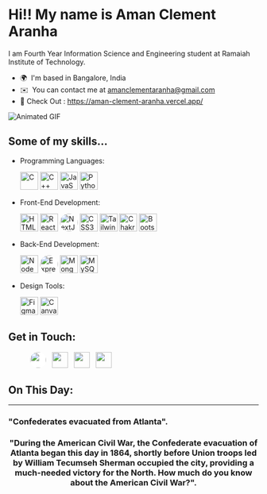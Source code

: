 

Hi!! My name is Aman Clement Aranha
====================================================================================================================================

I am Fourth Year Information Science and Engineering student at Ramaiah Institute of Technology.

* 🌍  I'm based in Bangalore, India
* ✉️  You can contact me at [amanclementaranha@gmail.com](mailto:amanclementaranha@gmail.com)
* 👀 Check Out : https://aman-clement-aranha.vercel.app/

![Animated GIF](https://i.ibb.co/XZMLr2b/mario-pixel-art.gif)

Some of my skills...
-------

* Programming Languages:

  <a href="https://docs.microsoft.com/en-us/cpp/?view=msvc-170" target="_blank" rel="noreferrer"><img src="https://raw.githubusercontent.com/danielcranney/readme-generator/main/public/icons/skills/c-colored.svg" width="36" height="36" alt="C" /></a>
    <a href="https://docs.microsoft.com/en-us/cpp/?view=msvc-170" target="_blank" rel="noreferrer"><img src="https://raw.githubusercontent.com/danielcranney/readme-generator/main/public/icons/skills/cplusplus-colored.svg" width="36" height="36" alt="C++" /></a>
<a href="https://developer.mozilla.org/en-US/docs/Web/JavaScript" target="_blank" rel="noreferrer"><img src="https://raw.githubusercontent.com/danielcranney/readme-generator/main/public/icons/skills/javascript-colored.svg" width="36" height="36" alt="JavaScript" /></a>
<a href="https://www.python.org/" target="_blank" rel="noreferrer"><img src="https://raw.githubusercontent.com/danielcranney/readme-generator/main/public/icons/skills/python-colored.svg" width="36" height="36" alt="Python" /></a>

* Front-End Development:
       
    <a href="https://developer.mozilla.org/en-US/docs/Glossary/HTML5" target="_blank" rel="noreferrer"><img src="https://raw.githubusercontent.com/danielcranney/readme-generator/main/public/icons/skills/html5-colored.svg" width="36" height="36" alt="HTML5" /></a>
<a href="https://reactjs.org/" target="_blank" rel="noreferrer"><img src="https://raw.githubusercontent.com/danielcranney/readme-generator/main/public/icons/skills/react-colored.svg" width="36" height="36" alt="React" /></a>
<a  href="https://nextjs.org/docs" target="_blank" rel="noreferrer"><img style="background-color: #ffffff; border-radius: 50%;" src="https://raw.githubusercontent.com/danielcranney/readme-generator/main/public/icons/skills/nextjs-colored.svg" width="36" height="36" alt="NextJs" /></a>
<a href="https://www.w3.org/TR/CSS/#css" target="_blank" rel="noreferrer"><img src="https://raw.githubusercontent.com/danielcranney/readme-generator/main/public/icons/skills/css3-colored.svg" width="36" height="36" alt="CSS3" /></a>
<a href="https://tailwindcss.com/" target="_blank" rel="noreferrer"><img src="https://raw.githubusercontent.com/danielcranney/readme-generator/main/public/icons/skills/tailwindcss-colored.svg" width="36" height="36" alt="TailwindCSS" /></a>
<a href="https://chakra-ui.com/" target="_blank" rel="noreferrer"><img src="https://raw.githubusercontent.com/danielcranney/readme-generator/main/public/icons/skills/chakra-colored.svg" width="36" height="36" alt="Chakra UI" /></a>
<a href="https://getbootstrap.com/" target="_blank" rel="noreferrer"><img src="https://raw.githubusercontent.com/danielcranney/readme-generator/main/public/icons/skills/bootstrap-colored.svg" width="36" height="36" alt="Bootstrap" /></a>
* Back-End Development:

  <a href="https://nodejs.org/en/" target="_blank" rel="noreferrer"><img src="https://raw.githubusercontent.com/danielcranney/readme-generator/main/public/icons/skills/nodejs-colored.svg" width="36" height="36" alt="NodeJS" /></a>
<a href="https://expressjs.com/" target="_blank" rel="noreferrer"><img style="background-color: #ffffff; border-radius: 50%;" src="https://raw.githubusercontent.com/danielcranney/readme-generator/main/public/icons/skills/express-colored.svg" width="36" height="36" alt="Express" /></a>
<a href="https://www.mongodb.com/" target="_blank" rel="noreferrer"><img src="https://raw.githubusercontent.com/danielcranney/readme-generator/main/public/icons/skills/mongodb-colored.svg" width="36" height="36" alt="MongoDB" /></a>
<a href="https://www.mysql.com/" target="_blank" rel="noreferrer"><img src="https://raw.githubusercontent.com/danielcranney/readme-generator/main/public/icons/skills/mysql-colored.svg" width="36" height="36" alt="MySQL" /></a>

* Design Tools:
  
  <a href="https://www.figma.com/" target="_blank" rel="noreferrer"><img src="https://raw.githubusercontent.com/danielcranney/readme-generator/main/public/icons/skills/figma-colored.svg" width="36" height="36" alt="Figma" /></a>
  <a title="292Jacob, CC BY-SA 4.0 &lt;https://creativecommons.org/licenses/by-sa/4.0&gt;, via Wikimedia Commons" href="https://commons.wikimedia.org/wiki/File:Canva_icon_2021.svg"><img width="36" alt="Canva icon 2021" src="https://upload.wikimedia.org/wikipedia/commons/thumb/0/08/Canva_icon_2021.svg/512px-Canva_icon_2021.svg.png"></a>
</p>

Get in Touch:
-------

<p style="padding-left:40px;"> 
<a style="margin: 4px;" href="https://www.dev.to/amanclement" target="_blank" rel="noreferrer"><img style="background-color: #ffffff; border-radius: 50%;" src="https://raw.githubusercontent.com/danielcranney/readme-generator/main/public/icons/socials/devdotto.svg" width="32" height="32" /></a>
<a style="margin: 4px;"  style="background-color: #ffffff; border-radius: 50%;" href="https://www.github.com/Aman-Clement" target="_blank" rel="noreferrer"><img src="https://raw.githubusercontent.com/danielcranney/readme-generator/main/public/icons/socials/github.svg" width="32" height="32" /></a>
<a style="margin: 4px;" href="https://www.linkedin.com/in/aman-clement" target="_blank" rel="noreferrer"><img src="https://raw.githubusercontent.com/danielcranney/readme-generator/main/public/icons/socials/linkedin.svg" width="32" height="32" /></a> <a style="margin: 4px;"  href="https://www.twitter.com/aman_aranha" target="_blank" rel="noreferrer"><img src="https://raw.githubusercontent.com/danielcranney/readme-generator/main/public/icons/socials/twitter.svg" width="32" height="32" /></a></p>

## On This Day:
 
---

<h3 OTD<h2 head>"Confederates evacuated from Atlanta".</h2 head><h3 quote align='center'>"During the American Civil War, the Confederate evacuation of Atlanta began this day in 1864, shortly before Union troops led by William Tecumseh Sherman occupied the city, providing a much-needed victory for the North. How much do you know about the American Civil War?".</h3 quote></h3 OTD